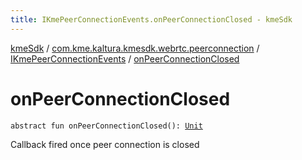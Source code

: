 ```yaml
---
title: IKmePeerConnectionEvents.onPeerConnectionClosed - kmeSdk
---
```


[kmeSdk](../../index.html) / [com.kme.kaltura.kmesdk.webrtc.peerconnection](../index.html) / [IKmePeerConnectionEvents](index.html) / [onPeerConnectionClosed](./on-peer-connection-closed.html)

# onPeerConnectionClosed

`abstract fun onPeerConnectionClosed(): `[`Unit`](https://kotlinlang.org/api/latest/jvm/stdlib/kotlin/-unit/index.html)

Callback fired once peer connection is closed

